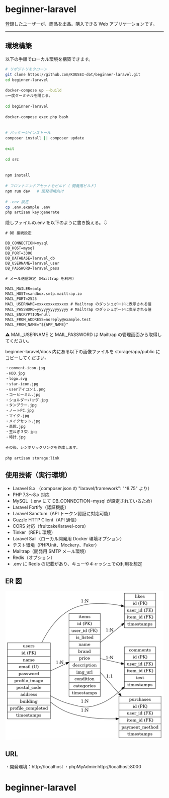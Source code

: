 # beginner-laravel

登録したユーザーが、商品を出品。購入できる Web アプリケーションです。

---

## 環境構築

以下の手順でローカル環境を構築できます。

```bash
# リポジトリをクローン
git clone https://github.com/KOUSEI-dot/beginner-laravel.git
cd beginner-laravel

docker-compose up --build
⇨一度ターミナルを閉じる。

cd beginner-laravel

docker-compose exec php bash


# パッケージインストール
composer install || composer update

exit

cd src


npm install

# フロントエンドアセットをビルド（ 開発用ビルド）
npm run dev   # 開発環境向け

# .env 設定
cp .env.example .env
php artisan key:generate

```

隠しファイルの.env を以下のように書き換える。⇩

```env
# DB 接続設定

DB_CONNECTION=mysql
DB_HOST=mysql
DB_PORT=3306
DB_DATABASE=laravel_db
DB_USERNAME=laravel_user
DB_PASSWORD=laravel_pass

# メール送信設定 (Mailtrap を利用)

MAIL_MAILER=smtp
MAIL_HOST=sandbox.smtp.mailtrap.io
MAIL_PORT=2525
MAIL_USERNAME=xxxxxxxxxxxxxx # Mailtrap のダッシュボードに表示される値
MAIL_PASSWORD=yyyyyyyyyyyyyy # Mailtrap のダッシュボードに表示される値
MAIL_ENCRYPTION=null
MAIL_FROM_ADDRESS=noreply@example.test
MAIL_FROM_NAME="${APP_NAME}"

```

⚠️ MAIL_USERNAME と MAIL_PASSWORD は Mailtrap の管理画面から取得してください。

beginner-laravel/docs 内にある以下の画像ファイルを storage/app/public にコピーしてください。

```bash
・comment-icon.jpg
・HDD.jpg
・logo.svg
・star-icon.jpg
・userアイコン１.png
・コーヒーミル.jpg
・ショルダーバッグ.jpg
・タンブラー.jpg
・ノートPC.jpg
・マイク.jpg
・メイクセット.jpg
・革靴.jpg
・玉ねぎ３束.jpg
・時計.jpg

その後、シンボリックリンクを作成します。

php artisan storage:link

```

## 使用技術（実行環境）

- Laravel 8.x （composer.json の "laravel/framework": "^8.75" より）
- PHP 7.3〜8.x 対応
- MySQL（.env にて DB_CONNECTION=mysql が設定されているため）
- Laravel Fortify（認証機能）
- Laravel Sanctum（API トークン認証に対応可能）
- Guzzle HTTP Client（API 通信）
- CORS 対応（fruitcake/laravel-cors）
- Tinker（REPL 環境）
- Laravel Sail（ローカル開発用 Docker 環境オプション）
- テスト環境（PHPUnit、Mockery、Faker）
- Mailtrap（開発用 SMTP メール環境）
- Redis（オプション）
- .env に Redis の記載があり、キューやキャッシュでの利用を想定

## ER 図

![ER図](docs/ERD.png)

## URL

・開発環境：http://localhost
・phpMyAdmin:http://localhost:8000

# beginner-laravel
